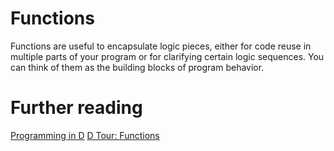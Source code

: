 # Functions
Functions are useful to encapsulate logic pieces, either for code reuse in
multiple parts of your program or for clarifying certain logic sequences. You
can think of them as the building blocks of program behavior.

# Further reading
[Programming in D](http://ddili.org/ders/d.en/functions.html)
[D Tour: Functions](https://tour.dlang.org/tour/en/basics/functions)
